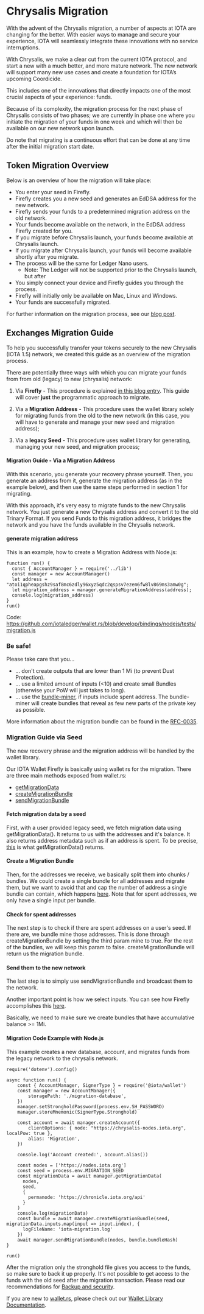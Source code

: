 # Chrysalis Migration

With the advent of the Chrysalis migration, a number of aspects at IOTA are changing for the better. With easier ways to manage and secure your experience, IOTA will seamlessly integrate these innovations with no service interruptions.

With Chrysalis, we make a clear cut from the current IOTA protocol, and start a new with a much better, and more mature network. The new network will support many new use cases and create a foundation for IOTA’s upcoming Coordicide.

This includes one of the innovations that directly impacts one of the most crucial aspects of your experience: funds.

Because of its complexity, the migration process for the next phase of Chrysalis consists of two phases; we are currently in phase one where you initiate the migration of your funds in one week and which will then be available on our new network upon launch.

Do note that migrating is a continuous effort that can be done at any time after the initial migration start date.

## Token Migration Overview

Below is an overview of how the migration will take place:

- You enter your seed in Firefly.
- Firefly creates you a new seed and generates an EdDSA address for the new network.
- Firefly sends your funds to a predetermined migration address on the old network.
- Your funds become available on the network, in the EdDSA address Firefly created for you. 
- If you migrate before Chrysalis launch, your funds become available at Chrysalis launch. 
- If you migrate after Chrysalis launch, your funds will become available shortly after you migrate.
- The process will be the same for Ledger Nano users. 
  - Note: The Ledger will not be supported prior to the Chrysalis launch, but after
- You simply connect your device and Firefly guides you through the process.
- Firefly will initially only be available on Mac, Linux and Windows.
- Your funds are successfully migrated.

For further information on the migration process, see our [blog post](https://blog.iota.org/firefly-token-migration/).




## Exchanges Migration Guide 

To help you successfully transfer your tokens securely to the new Chrysalis (IOTA 1.5) network, we created this guide as an overview of the migration process.

There are potentially three ways with which you can migrate your funds from from old (legacy) to new (chrysalis) network:


1. Via **Firefly** - This procedure is explained [in this blog entry](https://blog.iota.org/firefly-token-migration/). This guide will cover **just** the programmatic approach to migrate.

2. Via a **Migration Address** - This procedure uses the wallet library solely for migrating funds from the old to the new network (in this case, you will have to generate and manage your new seed and migration address);

3. Via a **legacy Seed** - This procedure uses wallet library for generating, managing your new seed, and migration process;



#### Migration Guide - Via a Migration Address

With this scenario, you generate your recovery phrase yourself. Then, you generate an address from it, generate the migration address (as in the example below), and then use the same steps performed in section 1 for migrating.

With this approach, it's very easy to migrate funds to the new Chrysalis network. You just generate a new Chrysalis address and convert it to the old Trinary Format. 
If you send Funds to this migration address, it bridges the network and you have the funds available in the Chrysalis network.

#### generate migration address
This is an example, how to create a Migration Address with Node.js:

```javascript=
function run() {
  const { AccountManager } = require('../lib')
  const manager = new AccountManager()
  let address = "atoi1qpheapgshz9saf8mc6zdly96xyz5qdc2qspsv7ezem6fw8lv869ms3amw0g";
  let migration_address = manager.generateMigrationAddress(address);
  console.log(migration_address)
}
run()
```

Code: https://github.com/iotaledger/wallet.rs/blob/develop/bindings/nodejs/tests/migration.js


### Be safe!

Please take care that you...
- ... don't create outputs that are lower than 1 Mi (to prevent Dust Protection).
- ... use a limited amount of inputs (<10) and create small Bundles (otherwise your PoW will just takes to long).
- ... use the [bundle-miner](https://github.com/iotaledger/iota.rs/tree/migration/iota-bundle-miner), if inputs include spent address. The bundle-miner will create bundles that reveal as few new parts of the private key as possible.

More information about the migration bundle can be found in the [RFC-0035](https://github.com/luca-moser/protocol-rfcs/blob/rfc/wotsicide/text/0035-wotsicide/0035-wotsicide.md#migration-bundle).


### Migration Guide via Seed
The new recovery phrase and the migration address will be handled by the wallet library.

Our IOTA Wallet Firefly is basically using wallet rs for the migration. There are three main methods exposed from wallet.rs:
- [getMigrationData](https://github.com/iotaledger/firefly/blob/develop/packages/backend/bindings/node/index.ts#L203)
- [createMigrationBundle](https://github.com/iotaledger/firefly/blob/develop/packages/backend/bindings/node/index.ts#L215)
- [sendMigrationBundle](https://github.com/iotaledger/firefly/blob/develop/packages/backend/bindings/node/index.ts#L219)

#### Fetch migration data by a seed
First, with a user provided legacy seed, we fetch migration data using getMigrationData(). It returns to us with the addresses and it's balance. It also returns address metadata such as if an address is spent. To be precise, [this](https://github.com/iotaledger/firefly/blob/develop/packages/shared/lib/typings/migration.ts#L12-L16) is what getMigrationData() returns.

#### Create a Migration Bundle
Then, for the addresses we receive, we basically split them into chunks / bundles. We could create a single bundle for all addresses and migrate them, but we want to avoid that and cap the number of address a single bundle can contain, which happens [here](https://github.com/iotaledger/firefly/blob/develop/packages/shared/lib/migration.ts#L279-L300). Note that for spent addresses, we only have a single input per bundle.

#### Check for spent addresses
The next step is to check if there are spent addresses on a user's seed. If there are, we bundle mine those addresses. This is done through createMigrationBundle by setting the third param mine to true. For the rest of the bundles, we will keep this param to false. createMigrationBundle will return us the migration bundle.

#### Send them to the new network
The last step is to simply use sendMigrationBundle and broadcast them to the network.

Another important point is how we select inputs. You can see how Firefly accomplishes this [here](https://github.com/iotaledger/firefly/blob/develop/packages/shared/lib/migration.ts#L228-L277).


Basically, we need to make sure we create bundles that have accumulative balance >= 1Mi.

#### Migration Code Example with Node.js
This example creates a new database, account, and migrates funds from the legacy network to the chrysalis network.

 
```javascript=
require('dotenv').config()

async function run() {
    const { AccountManager, SignerType } = require('@iota/wallet')
    const manager = new AccountManager({
        storagePath: './migration-database',
    })
    manager.setStrongholdPassword(process.env.SH_PASSWORD)
    manager.storeMnemonic(SignerType.Stronghold)

    const account = await manager.createAccount({
        clientOptions: { node: "https://chrysalis-nodes.iota.org", localPow: true },
        alias: 'Migration',
    })

    console.log('Account created:', account.alias())

    const nodes = ['https://nodes.iota.org']
    const seed = process.env.MIGRATION_SEED
    const migrationData = await manager.getMigrationData(
      nodes,
      seed,
      {
        permanode: 'https://chronicle.iota.org/api'
      }
    )
    console.log(migrationData)
    const bundle = await manager.createMigrationBundle(seed, migrationData.inputs.map(input => input.index), {
      logFileName: 'iota-migration.log'
    })
    await manager.sendMigrationBundle(nodes, bundle.bundleHash)
}

run()
```

After the migration only the stronghold file gives you access to the funds, so make sure to back it up properly. It's not possible to get access to the funds with the old seed after the migration transaction. Please read our recommendations for [Backup and security](https://chrysalis.docs.iota.org/guides/backup_security.html#backup-and-security).

If you are new to [wallet.rs](https://github.com/iotaledger/wallet.rs), please check out our [Wallet Library Documentation](https://chrysalis.docs.iota.org/libraries/wallet.html).
